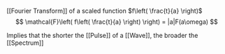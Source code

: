 [[Fourier Transform]] of a scaled function $f\left( \frac{t}{a} \right)$
$$
\mathcal{F}\left( f\left( \frac{t}{a} \right) \right) = |a|F(a\omega)
$$

Implies that the shorter the [[Pulse]] of a [[Wave]], the broader the [[Spectrum]]